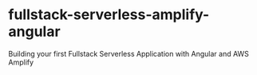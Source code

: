 # fullstack-serverless-amplify-angular
Building your first Fullstack Serverless Application with Angular and AWS Amplify
